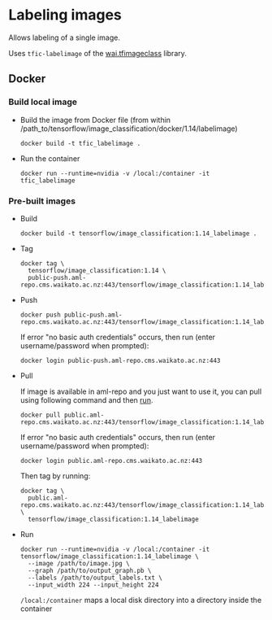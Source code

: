# Labeling images

Allows labeling of a single image.

Uses `tfic-labelimage` of the [wai.tfimageclass](https://pypi.org/project/wai.tfimageclass/)
library.


## Docker

### Build local image

* Build the image from Docker file (from within /path_to/tensorflow/image_classification/docker/1.14/labelimage)

  ```commandline
  docker build -t tfic_labelimage .
  ```

* Run the container

  ```commandline
  docker run --runtime=nvidia -v /local:/container -it tfic_labelimage
  ```

### Pre-built images

* Build

  ```commandline
  docker build -t tensorflow/image_classification:1.14_labelimage .
  ```
  
* Tag

  ```commandline
  docker tag \
    tensorflow/image_classification:1.14 \
    public-push.aml-repo.cms.waikato.ac.nz:443/tensorflow/image_classification:1.14_labelimage
  ```
  
* Push

  ```commandline
  docker push public-push.aml-repo.cms.waikato.ac.nz:443/tensorflow/image_classification:1.14_labelimage
  ```
  If error "no basic auth credentials" occurs, then run (enter username/password when prompted):
  
  ```commandline
  docker login public-push.aml-repo.cms.waikato.ac.nz:443
  ```
  
* Pull

  If image is available in aml-repo and you just want to use it, you can pull using following command and then [run](#run).

  ```commandline
  docker pull public.aml-repo.cms.waikato.ac.nz:443/tensorflow/image_classification:1.14_labelimage
  ```
  If error "no basic auth credentials" occurs, then run (enter username/password when prompted):
  
  ```commandline
  docker login public.aml-repo.cms.waikato.ac.nz:443
  ```
  Then tag by running:
  
  ```commandline
  docker tag \
    public.aml-repo.cms.waikato.ac.nz:443/tensorflow/image_classification:1.14_labelimage \
    tensorflow/image_classification:1.14_labelimage
  ```

* <a name="run">Run</a>

  ```commandline
  docker run --runtime=nvidia -v /local:/container -it tensorflow/image_classification:1.14_labelimage \
    --image /path/to/image.jpg \
    --graph /path/to/output_graph.pb \
    --labels /path/to/output_labels.txt \
    --input_width 224 --input_height 224
  ```
  `/local:/container` maps a local disk directory into a directory inside the container

